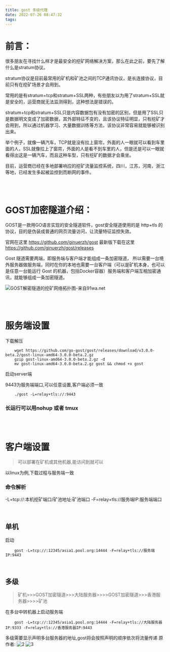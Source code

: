 ```yaml
---
title: gost 多级代理
date: 2022-07-26 08:47:32
tags:
---
```


# 前言：
很多朋友在寻找什么样才是最安全的挖矿网络解决方案，那么在此之前，要先了解什么是stratum协议。

stratum协议是目前最常用的矿机和矿池之间的TCP通讯协议，是长连接协议，目前只有在挖矿场景才会用到。

常用的是有stratum+tcp和stratum+SSL两种，有些朋友以为用了stratum+SSL就是安全的，运营商就无法监测得到，这种想法是错误的。

stratum+tcp和stratum+SSL只是内容数据包有没有加密的区别，但是用了SSL只是数据明文变成了加密数据，其外部特征不变的，且该协议特征明显，只有挖矿才会用到，所以通过机器学习、大量数据训练等方法，该协议非常容易就能够被识别出来。

举个例子，就像一辆汽车，TCP就是没有拉上窗帘，外面的人一眼就可以看到车里面的人，SSL就像拉上了窗帘，外面的人是看不到车里的人，但是还是可以一眼就看得出这是一辆汽车，而且这种车型，只有挖矿的数据才会乘坐。

目前，运营商已经在多地部署响应的挖矿流量监控系统，四川，江苏，河南，浙江等地，已经发生多起被监控到而断网的事件。

<br>
<br>


# GOST加密隧道介绍：
GOST是一款用GO语言实现的安全隧道软件，gost安全隧道使用的是 http+tls 的协议，目的是伪装成普通的网页流量访问，让流量特征监控失效。

官网在这里                  https://github.com/ginuerzh/gost
最新版下载在这里      https://github.com/ginuerzh/gost/releases

Gost 隧道需要两端，即服务端与客户端才能组成一条加密隧道，
所以需要一台境外服务器做服务端，同时在你的本地也需要一台客户端（可以是矿机本身，也可以是任意一台能运行 Gost 的机器，包括Docker容器）服务端和客户端互相加密通讯，就能够组成一条加密隧道。

![GOST解密隧道的挖矿网络拓扑图-来自91wa.net](1.png)

<br>
<br>

# 服务端设置

下载解压

```
    wget https://github.com/go-gost/gost/releases/download/v3.0.0-beta.2/gost-linux-amd64-3.0.0-beta.2.gz
    gzip gost-linux-amd64-3.0.0-beta.2.gz -d
    mv gost-linux-amd64-3.0.0-beta.2.gz gost && chmod +x gost
```

启动server端

9443为服务端端口,可以任意设置,客户端必须一致
```
    ./gost -L=relay+tls://:9443
```

### 长运行可以用nohup 或者 tmux

<br>
<br>

# 客户端设置
> 可以部署在矿机或其他机器,能访问到就可以



以linux为例,下载过程与服务端一致

### 命令解析
-L=tcp://:本机挖矿端口/矿池地址:矿池端口 -F=relay+tls://服务端IP:服务端端口

<br>


## 单机
启动
```
    gost -L=tcp://:12345/asia1.pool.org:14444 -F=relay+tls://服务端IP:9443
```
<br>

## 多级

> 矿机>>>GOST加密隧道>>>大陆服务器>>>>GOST加密隧道>>>香港服务器>>>>矿池

在多台中转机器上启动服务端

```
    gost -L=tcp://:12345/asia1.pool.org:14444 -F=relay+tls://大陆服务器IP:9333 -F=relay+tls://香港服务器IP:9443 
```
多级需要显示声明多台服务器的地址,gost将会按照声明的顺序依次将流量传递
原作者:
![2](2.jpg)
![3](3.jpg)